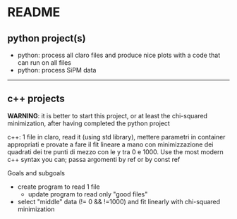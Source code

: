 # README

## python project(s)

- python: process all claro files and produce nice plots with a code that can run on all files
- python: process SiPM data

---

## c++ projects

**WARNING**: it is better to start this project, or at least the chi-squared minimization, after having completed the python project

c++: 1 file in claro, read it (using std library), mettere parametri in container appropriati e provate a fare il fit lineare a mano con minimizzazione dei quadrati dei tre punti di mezzo con le y tra 0 e 1000. Use the most modern c++ syntax you can; passa argomenti by ref or by const ref

Goals and subgoals
- create program to read 1 file
    - update program to read only "good files"
- select "middle" data (!= 0 && !=1000) and fit linearly with chi-squared minimization
